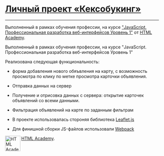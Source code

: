 # [Личный проект «Кексобукинг»](https://askomarov.github.io/keksobookingByHTMLAcademy/)
---
Выполненный в рамках обучения профессии, на курсе ["JavaScript. Профессиональная разработка веб-интерфейсов Уровень 1"](https://htmlacademy.ru/intensive/javascript) от [HTML Academy](https://htmlacademy.ru).

Выполненный в рамках обучения профессии, на курсе "JavaScript. Профессиональная разработка веб-интерфейсов
Уровень 1"

Реализована следующая функциональность:
- форма добавления нового обяъвления на карту, с возможность просмотра по клику по метке просмотра карточки объявления.

- Отправка данных на сервер

- Получение и отрисовка данных с сервера:
открытие карточек объявлений со всеми данными.

- Фильтрация объявлений на карте по заданным фильтрам

- В проекте использовалась стороняя библиотека [Leaflet.js](https://leafletjs.com/)

- Для финишной сборки JS-файлов использовали [Webpack](https://webpack.js.org/)

<a href="https://htmlacademy.ru/intensive/javascript"><img align="left" width="50" height="50" alt="HTML Academy" src="https://up.htmlacademy.ru/static/img/intensive/javascript/logo-for-github-2.png"></a>
[HTML Academy](https://htmlacademy.ru).
